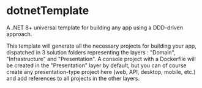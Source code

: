 # dotnetTemplate
A .NET 8+ universal template for building any app using a DDD-driven approach.

This template will generate all the necessary projects for building your app, dispatched in 3 solution folders representing the layers : "Domain", "Infrastructure" and "Presentation". A console project with a Dockerfile will be created in the "Presentation" layer by default, but you can of course create any presentation-type project here (web, API, desktop, mobile, etc.) and add references to all projects in the other layers.